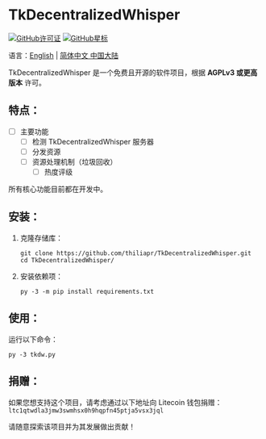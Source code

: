 # TkDecentralizedWhisper

[![GitHub许可证](https://img.shields.io/badge/license-AGPLv3%2B-blue)](https://github.com/thiliapr/tkfreechat/blob/master/LICENSE)
[![GitHub星标](https://img.shields.io/github/stars/thiliapr/TkDecentralizedWhisper)](https://github.com/thiliapr/TkDecentralizedWhisper/stargazers)

语言：[English](./README.md) | [简体中文 中国大陆](./README.zh-cn.md)

TkDecentralizedWhisper 是一个免费且开源的软件项目，根据 **AGPLv3 或更高版本** 许可。

## 特点：
- [ ] 主要功能
    - [ ] 检测 TkDecentralizedWhisper 服务器
    - [ ] 分发资源
    - [ ] 资源处理机制（垃圾回收）
        - [ ] 热度评级

所有核心功能目前都在开发中。

## 安装：
1. 克隆存储库：
    ```shell
    git clone https://github.com/thiliapr/TkDecentralizedWhisper.git
    cd TkDecentralizedWhisper/
    ```
2. 安装依赖项：
    ```shell
    py -3 -m pip install requirements.txt
    ```

## 使用：
运行以下命令：
```shell
py -3 tkdw.py
```

## 捐赠：
如果您想支持这个项目，请考虑通过以下地址向 Litecoin 钱包捐赠：`ltc1qtwdla3jmw3swmhsx0h9hqpfn45ptja5vsx3jql`

请随意探索该项目并为其发展做出贡献！
